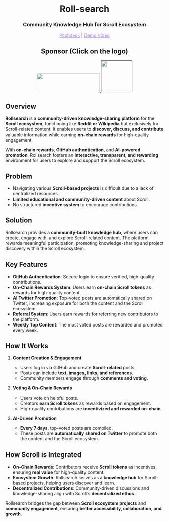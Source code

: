 <h1 align="center">Roll-search</h1>
<h3 align="center">Community Knowledge Hub for Scroll Ecosystem</h3>

<p align="center">
  <a href="https://www.figma.com/deck/oKoTo0IXi8XfsmnmDZiwPC" style="color: #a77dff">Pitchdeck</a> | <a href="https://youtu.be/4e9xqhtBOE0" style="color: #a77dff">Demo Video</a>
</p>

<h2 align="center">Sponsor (Click on the logo)</h2>

<p align="center">
<a href="https://sepolia.scrollscan.com/address/0x3EA80fA63b1E351f298033D299fBd7b21ccaBF70#code" height="5" width="10" target="_blank">
	<img src="https://github.com/user-attachments/assets/4ea7a04c-7b1e-497f-8d60-7abee6f3c8a0" width="200" height="60">
<a><a href="" height="5" width="10" target="_blank">
	<img src="https://github.com/user-attachments/assets/9155c079-210e-46d0-bb11-865e2e90f68e" width="100" height="100">
<a><a>

## Overview  
**Rollsearch** is a **community-driven knowledge-sharing platform** for the **Scroll ecosystem**, functioning like **Reddit or Wikipedia** but exclusively for Scroll-related content. It enables users to **discover, discuss, and contribute** valuable information while earning **on-chain rewards** for high-quality engagement.  

With **on-chain rewards**, **GitHub authentication**, and **AI-powered promotion**, Rollsearch fosters an **interactive, transparent, and rewarding** environment for users to explore and support the Scroll ecosystem.  

## Problem 
- Navigating various **Scroll-based projects** is difficult due to a lack of centralized resources.  
- **Limited educational and community-driven content** about Scroll.  
- No structured **incentive system** to encourage contributions.  

## Solution  
Rollsearch provides a **community-built knowledge hub**, where users can create, engage with, and explore Scroll-related content. The platform rewards meaningful participation, promoting knowledge-sharing and project discovery within the Scroll ecosystem.  

## Key Features  
- **GitHub Authentication**: Secure login to ensure verified, high-quality contributions.  
- **On-Chain Rewards System**: Users earn **on-chain Scroll tokens** as rewards for high-quality content.  
- **AI Twitter Promotion**: Top-voted posts are automatically shared on Twitter, increasing exposure for both the content and the Scroll ecosystem.  
- **Referral System**: Users earn rewards for referring new contributors to the platform.  
- **Weekly Top Content**: The most voted posts are rewarded and promoted every week.  

## How It Works  
1. **Content Creation & Engagement**  
   - Users log in via GitHub and create **Scroll-related** posts.  
   - Posts can include **text, images, links, and references**.  
   - Community members engage through **comments and voting**.  

2. **Voting & On-Chain Rewards**  
   - Users vote on helpful posts.  
   - Creators **earn Scroll tokens** as rewards based on engagement.  
   - High-quality contributions are **incentivized and rewarded on-chain**.  

3. **AI-Driven Promotion**  
   - **Every 7 days**, top-voted posts are compiled.  
   - These posts are **automatically shared on Twitter** to promote both the content and the Scroll ecosystem.  

## How Scroll is Integrated  
- **On-Chain Rewards**: Contributors receive **Scroll tokens** as incentives, ensuring **real value** for high-quality content.  
- **Ecosystem Growth**: Rollsearch serves as a **knowledge hub** for Scroll-based projects, helping users discover and learn.  
- **Decentralized Contributions**: Community-driven discussions and knowledge-sharing align with Scroll’s **decentralized ethos**.  

Rollsearch bridges the gap between **Scroll ecosystem projects** and **community engagement**, ensuring **better accessibility, collaboration, and growth**.
